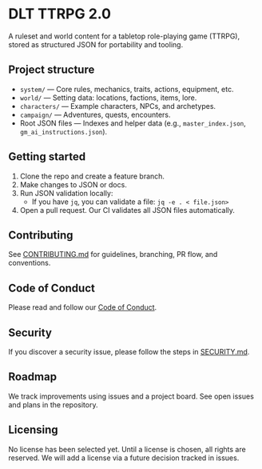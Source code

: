 # DLT TTRPG 2.0

A ruleset and world content for a tabletop role-playing game (TTRPG), stored as structured JSON for portability and tooling.

## Project structure
- `system/` — Core rules, mechanics, traits, actions, equipment, etc.
- `world/` — Setting data: locations, factions, items, lore.
- `characters/` — Example characters, NPCs, and archetypes.
- `campaign/` — Adventures, quests, encounters.
- Root JSON files — Indexes and helper data (e.g., `master_index.json`, `gm_ai_instructions.json`).

## Getting started
1. Clone the repo and create a feature branch.
2. Make changes to JSON or docs.
3. Run JSON validation locally:
   - If you have `jq`, you can validate a file: `jq -e . < file.json>`
4. Open a pull request. Our CI validates all JSON files automatically.

## Contributing
See [CONTRIBUTING.md](CONTRIBUTING.md) for guidelines, branching, PR flow, and conventions.

## Code of Conduct
Please read and follow our [Code of Conduct](CODE_OF_CONDUCT.md).

## Security
If you discover a security issue, please follow the steps in [SECURITY.md](SECURITY.md).

## Roadmap
We track improvements using issues and a project board. See open issues and plans in the repository.

## Licensing
No license has been selected yet. Until a license is chosen, all rights are reserved. We will add a license via a future decision tracked in issues.
